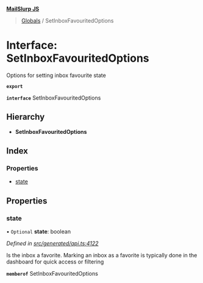 **[MailSlurp JS](../README.md)**

> [Globals](../README.md) / SetInboxFavouritedOptions

# Interface: SetInboxFavouritedOptions

Options for setting inbox favourite state

**`export`** 

**`interface`** SetInboxFavouritedOptions

## Hierarchy

* **SetInboxFavouritedOptions**

## Index

### Properties

* [state](setinboxfavouritedoptions.md#state)

## Properties

### state

• `Optional` **state**: boolean

*Defined in [src/generated/api.ts:4122](https://github.com/mailslurp/mailslurp-client/blob/a36d929/src/generated/api.ts#L4122)*

Is the inbox a favorite. Marking an inbox as a favorite is typically done in the dashboard for quick access or filtering

**`memberof`** SetInboxFavouritedOptions
